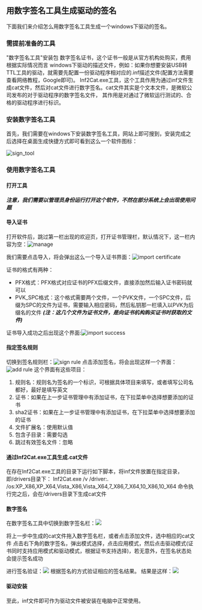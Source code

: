 ## 用数字签名工具生成驱动的签名
下面我们来介绍怎么用数字签名工具生成一个windows下驱动的签名。
### 需提前准备的工具
"数字签名工具"安装包
数字签名证书，这个证书一般是从官方机构处购买，费用根据实际情况而言
windows下驱动的描述文件，例如：如果你想要安装USB转TTL工具的驱动，就需要先配置一份驱动程序相对应的.inf描述文件(配置方法需要查看网络教程，Google即可)。
Inf2Cat.exe工具，这个工具作用为通过inf文件生成cat文件，然后对cat文件进行数字签名。cat文件其实是个文本文件，是微软公司发布的对于驱动程序的数字签名文件， 其作用是对通过了微软运行测试的、合格的驱动程序进行标识。
### 安装数字签名工具
首先，我们需要在windows下安装数字签名工具，网站上即可搜到，安装完成之后选择在桌面生成快捷方式即可看到这么一个软件图标：  

![sign_tool](https://raw.githubusercontent.com/linux-downey/bloc_test/master/article/generate_sign/Sign_tool.png)  
### 使用数字签名工具
#### 打开工具
***注意，我们需要以管理员身份运行打开这个软件，不然在部分系统上会出现使用问题***
#### 导入证书
打开软件后，跳过第一栏出现的欢迎页，打开证书管理栏，默认情况下，这一栏内容为空：![manage](https://raw.githubusercontent.com/linux-downey/bloc_test/master/article/generate_sign/Certificate%20management.png)

我们需要点击导入，将会弹出这么一个导入证书界面：![import certificate](https://raw.githubusercontent.com/linux-downey/bloc_test/master/article/generate_sign/import_certificate.png)

证书的格式有两种：
* PFX格式：PFX格式对应证书的PFX后缀文件，直接添加然后输入证书密码就可以
* PVK_SPC格式：这个格式需要两个文件，一个PVK文件，一个SPC文件，后缀为SPC的文件为证书，需要输入相应密码，然后私钥那一栏填入以PVK为后缀名的文件
***(注：这几个文件为证书文件，是向证书机构购买证书时获取的文件)***

证书导入成功之后出现这个界面:![import success](https://raw.githubusercontent.com/linux-downey/bloc_test/master/article/generate_sign/import_success.png)

#### 指定签名规则
切换到签名规则栏：![sign rule](https://raw.githubusercontent.com/linux-downey/bloc_test/master/article/generate_sign/Sign_rule.png)
点击添加签名，将会出现这样一个界面：![add rule](https://raw.githubusercontent.com/linux-downey/bloc_test/master/article/generate_sign/add_rule.png)
这个界面有这些项目：
1. 规则名：规则名为签名的一个标识，可根据具体项目来填写，或者填写公司名都好，最好是填写英文
2. 证书：如果在上一步证书管理中有添加证书，在下拉菜单中选择想要添加的证书
3. sha2证书：如果在上一步证书管理中有添加证书，在下拉菜单中选择想要添加的证书
4. 文件扩展名：使用默认值
5. 包含子目录：需要勾选
6. 跳过有效签名文件：忽略

#### 通过Inf2Cat.exe工具生成.cat文件
在存在Inf2Cat.exe工具的目录下运行如下脚本，将inf文件放置在指定目录，即/drivers目录下：
Inf2Cat.exe /v /driver:.  /os:XP_X86,XP_X64,Vista_X86,Vista_X64,7_X86,7_X64,10_X86,10_X64
命令执行完之后，会在/drivers目录下生成cat文件

#### 数字签名
在数字签名工具中切换到数字签名栏：![](https://raw.githubusercontent.com/linux-downey/bloc_test/master/article/generate_sign/digital_signature.png)

将上一步中生成的cat文件拖入数字签名栏，或者点击添加文件，选中相应的cat文件
点击右下角的数字签名，弹出模式选择，点击应用模式，然后点击驱动模式(证书同时支持应用模式和驱动模式，根据证书支持选择)，若无意外，在签名状态处会提示签名成功

进行签名验证：![](https://raw.githubusercontent.com/linux-downey/bloc_test/master/article/generate_sign/Signature_verification.png)
根据签名的方式验证相应的签名结果。
结果是这样：![](https://raw.githubusercontent.com/linux-downey/bloc_test/master/article/generate_sign/Signature_certificate_result.png)

#### 驱动安装
至此，inf文件即可作为驱动文件被安装在电脑中正常使用。